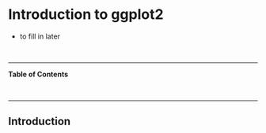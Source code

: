 

# Introduction to ggplot2

<!--sec data-title="Learning Objectives" data-id="obj" data-show=true data-collapse=false ces-->

* to fill in later

<!--endsec-->

<br>

---

**Table of Contents**

<!-- toc -->

<br>

---

## Introduction

